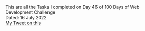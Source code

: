 This are all the Tasks I completed on Day 46 of 100 Days of Web Development Challenge<br>
Dated: 16 July 2022<br>
[My Tweet on this](#)<br>

